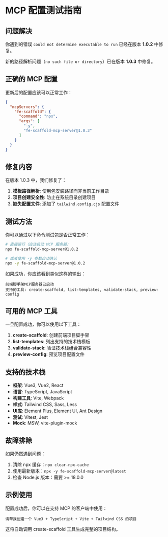 # MCP 配置测试指南

## 问题解决

你遇到的错误 `could not determine executable to run` 已经在版本 **1.0.2** 中修复。

新的路径解析问题（`no such file or directory`）已在版本 **1.0.3** 中修复。

## 正确的 MCP 配置

更新后的配置应该可以正常工作：

```json
{
  "mcpServers": {
    "fe-scaffold": {
      "command": "npx",
      "args": [
        "-y",
        "fe-scaffold-mcp-server@1.0.3"
      ]
    }
  }
}
```

## 修复内容

在版本 1.0.3 中，我们修复了：

1. **模板路径解析**: 使用包安装路径而非当前工作目录
2. **项目创建安全性**: 防止在系统目录创建项目
3. **缺失配置文件**: 添加了 `tailwind.config.cjs` 配置文件

## 测试方法

你可以通过以下命令测试包是否正常工作：

```bash
# 直接运行（应该启动 MCP 服务器）
npx fe-scaffold-mcp-server@1.0.2

# 或者使用 -y 参数自动确认
npx -y fe-scaffold-mcp-server@1.0.2
```

如果成功，你应该看到类似这样的输出：
```
前端脚手架MCP服务器已启动
支持的工具: create-scaffold, list-templates, validate-stack, preview-config
```

## 可用的 MCP 工具

一旦配置成功，你可以使用以下工具：

1. **create-scaffold**: 创建前端项目脚手架
2. **list-templates**: 列出支持的技术栈模板
3. **validate-stack**: 验证技术栈组合兼容性
4. **preview-config**: 预览项目配置文件

## 支持的技术栈

- **框架**: Vue3, Vue2, React
- **语言**: TypeScript, JavaScript  
- **构建工具**: Vite, Webpack
- **样式**: Tailwind CSS, Sass, Less
- **UI库**: Element Plus, Element UI, Ant Design
- **测试**: Vitest, Jest
- **Mock**: MSW, vite-plugin-mock

## 故障排除

如果仍然遇到问题：

1. 清除 npx 缓存：`npx clear-npx-cache`
2. 使用最新版本：`npx -y fe-scaffold-mcp-server@latest`
3. 检查 Node.js 版本：需要 >= 18.0.0

## 示例使用

配置成功后，你可以在支持 MCP 的客户端中使用：

```
请帮我创建一个 Vue3 + TypeScript + Vite + Tailwind CSS 的项目
```

这将自动调用 create-scaffold 工具生成完整的项目结构。